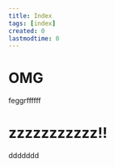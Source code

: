 ```yaml
---
title: Index
tags: [index]
created: 0
lastmodtime: 0
---
```


# OMG

feggrffffff
# zzzzzzzzzzz!!
ddddddd
